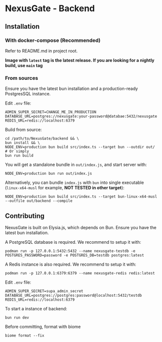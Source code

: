 # NexusGate - Backend

## Installation

### With docker-compose (Recommended)

Refer to README.md in project root.

**Image with `latest` tag is the latest release. If you are looking for a nightly build, use `main` tag**

### From sources

Ensure you have the latest bun installation and a production-ready PostgresSQL instance.

Edit `.env` file:

```shell
ADMIN_SUPER_SECRET=CHANGE_ME_IN_PRODUCTION
DATABASE_URL=postgres://nexusgate:your-password@databae:5432/nexusgate
REDIS_URL=redis://localhost:6379
```

Build from source:

```shell
cd /path/to/NexusGate/backend && \
bun install && \
NODE_ENV=production bun build src/index.ts --target bun --outdir out/
# Or simply
bun run build
```

You will get a standalone bundle in `out/index.js`, and start server with:

```shell
NODE_ENV=production bun run out/index.js
```

Alternatively, you can bundle `index.js` with `bun` into single executable (`linux-x64-musl` for example, **NOT TESTED in other target**):

```shell
NODE_ENV=production bun build src/index.ts --target bun-linux-x64-musl --outfile out/backend --compile
```

## Contributing

NexusGate is built on Elysia.js, which depends on Bun. Ensure you have the latest bun installation.

A PostgreSQL database is required. We recommend to setup it with:

```shell
podman run -p 127.0.0.1:5432:5432 --name nexusgate-testdb -e POSTGRES_PASSWORD=password -e POSTGRES_DB=testdb postgres:latest
```

A Redis instance is also required. We recommend to setup it with:

```shell
podman run -p 127.0.0.1:6379:6379 --name nexusgate-redis redis:latest
```

Edit `.env` file:

```shell
ADMIN_SUPER_SECRET=supa_admin_secret
DATABASE_URL=postgres://postgres:password@localhost:5432/testdb
REDIS_URL=redis://localhost:6379
```

To start a instance of backend:

```shell
bun run dev
```

Before committing, format with biome

```shell
biome format --fix
```
